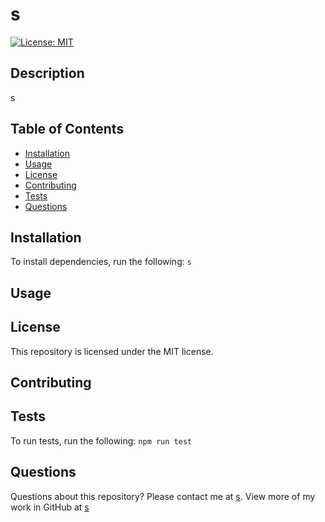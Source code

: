 # s
[![License: MIT](https://img.shields.io/badge/License-MIT-yellow.svg)](https://opensource.org/licenses/MIT)
## Description
s
## Table of Contents
* [Installation](#installation)
* [Usage](#usage)
* [License](#license)
* [Contributing](#contributing)
* [Tests](#tests)
* [Questions](#questions)
## Installation
To install dependencies, run the following:
`
s
`
## Usage

## License
This repository is licensed under the MIT license.
## Contributing

## Tests
To run tests, run the following:
`
npm run test
`
## Questions
Questions about this repository? Please contact me at [s](mailto:s). View more of my work in GitHub at [s](https://github.com/s) 
